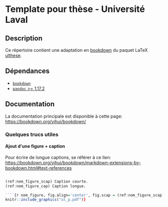 # Template pour thèse - Université Laval

## Description

Ce répertoire contient une adaptation en
[bookdown](https://cran.rstudio.com/web/packages/bookdown/index.html) du paquet
LaTeX [ulthese](https://www.ctan.org/pkg/ulthese?lang=en).

## Dépendances

* [`bookdown`](https://cran.rstudio.com/web/packages/bookdown/index.html)
* [`pandoc` >= 1.17.2](https://s3.amazonaws.com/rstudio-buildtools/pandoc-1.17.2.zip)

## Documentation

La documentation principale est disponible à cette page:
https://bookdown.org/yihui/bookdown/

### Quelques trucs utiles

#### Ajout d'une figure + caption

Pour écrire de longue captions, se référer à ce lien:
https://bookdown.org/yihui/bookdown/markdown-extensions-by-bookdown.html#text-references

```r

(ref:nom_figure_scap) Caption courte.
(ref:nom_figure_cap) Caption longue.

````{r nom_figure, fig.align='center', fig.scap = (ref:nom_figure_scap), fig.cap = (ref:nom_figure_cap)}
knitr::include_graphics("ul_p.pdf")}
````
```
